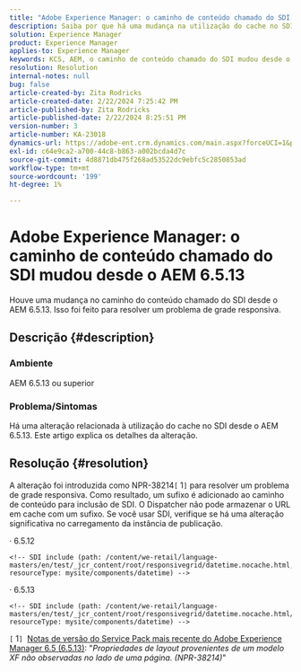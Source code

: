 ```yaml
---
title: "Adobe Experience Manager: o caminho de conteúdo chamado do SDI mudou desde o AEM 6.5.13"
description: Saiba por que há uma mudança na utilização do cache no SDI desde o AEM 6.5.13.
solution: Experience Manager
product: Experience Manager
applies-to: Experience Manager
keywords: KCS, AEM, o caminho de conteúdo chamado do SDI mudou desde o AEM 6.5.13
resolution: Resolution
internal-notes: null
bug: false
article-created-by: Zita Rodricks
article-created-date: 2/22/2024 7:25:42 PM
article-published-by: Zita Rodricks
article-published-date: 2/22/2024 8:25:51 PM
version-number: 3
article-number: KA-23018
dynamics-url: https://adobe-ent.crm.dynamics.com/main.aspx?forceUCI=1&pagetype=entityrecord&etn=knowledgearticle&id=64c15a26-b8d1-ee11-9079-6045bd0061cb
exl-id: c64e9ca2-a700-44c8-b863-a002bcda4d7c
source-git-commit: 4d8871db475f268ad53522dc9ebfc5c2850853ad
workflow-type: tm+mt
source-wordcount: '199'
ht-degree: 1%

---
```


# Adobe Experience Manager: o caminho de conteúdo chamado do SDI mudou desde o AEM 6.5.13


Houve uma mudança no caminho do conteúdo chamado do SDI desde o AEM 6.5.13. Isso foi feito para resolver um problema de grade responsiva.

## Descrição {#description}


### <b>Ambiente</b>

AEM 6.5.13 ou superior

### Problema/Sintomas

Há uma alteração relacionada à utilização do cache no SDI desde o AEM 6.5.13. Este artigo explica os detalhes da alteração.


## Resolução {#resolution}


A alteração foi introduzida como NPR-38214`[` 1`]`  para resolver um problema de grade responsiva. Como resultado, um sufixo é adicionado ao caminho de conteúdo para inclusão de SDI. O Dispatcher não pode armazenar o URL em cache com um sufixo. Se você usar SDI, verifique se há uma alteração significativa no carregamento da instância de publicação.

· 6.5.12




```
<!-- SDI include (path: /content/we-retail/language-masters/en/test/_jcr_content/root/responsivegrid/datetime.nocache.html, resourceType: mysite/components/datetime) -->
```




· 6.5.13




```
<!-- SDI include (path: /content/we-retail/language-masters/en/test/_jcr_content/root/responsivegrid/datetime.nocache.html/mysite/components/datetime, resourceType: mysite/components/datetime) -->
```




`[` 1`]`  [Notas de versão do Service Pack mais recente do Adobe Experience Manager 6.5 (6.5.13)](https://experienceleague.adobe.com/docs/experience-manager-65/content/release-notes/service-pack/6-5-13.html): &quot;*Propriedades de layout provenientes de um modelo XF não observadas no lado de uma página. (NPR-38214)*&quot;
